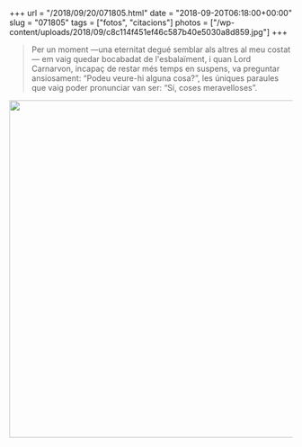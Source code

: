 +++
url = "/2018/09/20/071805.html"
date = "2018-09-20T06:18:00+00:00"
slug = "071805"
tags = ["fotos", "citacions"]
photos = ["/wp-content/uploads/2018/09/c8c114f451ef46c587b40e5030a8d859.jpg"]
+++

> Per un moment —una eternitat degué semblar als altres al meu costat— em vaig quedar bocabadat de l'esbalaïment, i quan Lord Carnarvon, incapaç de restar més temps en suspens, va preguntar ansiosament: “Podeu veure-hi alguna cosa?”, les úniques paraules que vaig poder pronunciar van ser: “Sí, coses meravelloses”.

<img src="/wp-content/uploads/2018/09/c8c114f451ef46c587b40e5030a8d859.jpg" height="600" width="600">
